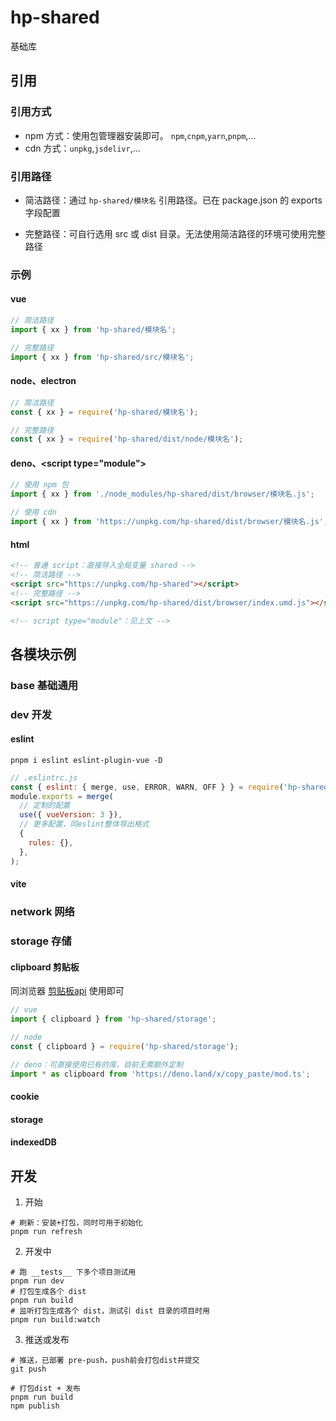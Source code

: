 # hp-shared

基础库

## 引用

### 引用方式

- npm 方式：使用包管理器安装即可。 `npm`,`cnpm`,`yarn`,`pnpm`,...
- cdn 方式：`unpkg`,`jsdelivr`,...

### 引用路径

- 简洁路径：通过 `hp-shared/模块名` 引用路径。已在 package.json 的 exports 字段配置

- 完整路径：可自行选用 src 或 dist 目录。无法使用简洁路径的环境可使用完整路径

### 示例

#### vue

```js
// 简洁路径
import { xx } from 'hp-shared/模块名';

// 完整路径
import { xx } from 'hp-shared/src/模块名';
```

#### node、electron

```js
// 简洁路径
const { xx } = require('hp-shared/模块名');

// 完整路径
const { xx } = require('hp-shared/dist/node/模块名');
```

#### deno、\<script type="module"\>

```js
// 使用 npm 包
import { xx } from './node_modules/hp-shared/dist/browser/模块名.js';

// 使用 cdn
import { xx } from 'https://unpkg.com/hp-shared/dist/browser/模块名.js';
```

#### html

```html
<!-- 普通 script：直接导入全局变量 shared -->
<!-- 简洁路径 -->
<script src="https://unpkg.com/hp-shared"></script>
<!-- 完整路径 -->
<script src="https://unpkg.com/hp-shared/dist/browser/index.umd.js"></script>

<!-- script type="module"：见上文 -->
```

## 各模块示例

### base 基础通用

### dev 开发

#### eslint

```shell
pnpm i eslint eslint-plugin-vue -D
```

```js
// .eslintrc.js
const { eslint: { merge, use, ERROR, WARN, OFF } } = require('hp-shared/dev');
module.exports = merge(
  // 定制的配置
  use({ vueVersion: 3 }),
  // 更多配置，同eslint整体导出格式
  {
    rules: {},
  },
);
```

#### vite

### network 网络

### storage 存储

#### clipboard 剪贴板

同浏览器 [剪贴板api](https://developer.mozilla.org/zh-CN/docs/Web/API/Clipboard_API) 使用即可

```js
// vue
import { clipboard } from 'hp-shared/storage'; 

// node
const { clipboard } = require('hp-shared/storage');

// deno：可直接使用已有的库，目前无需额外定制
import * as clipboard from 'https://deno.land/x/copy_paste/mod.ts';
```

#### cookie

#### storage

#### indexedDB

## 开发

1. 开始

  ```shell
# 刷新：安装+打包，同时可用于初始化
pnpm run refresh
  ```

2. 开发中

  ```shell
  # 跑 __tests__ 下多个项目测试用
  pnpm run dev
  # 打包生成各个 dist
  pnpm run build
  # 监听打包生成各个 dist，测试引 dist 目录的项目时用
  pnpm run build:watch
  ```

3. 推送或发布

  ```shell
  # 推送，已部署 pre-push，push前会打包dist并提交
  git push
  
  # 打包dist + 发布
  pnpm run build
  npm publish
  ```
